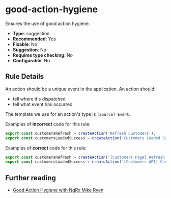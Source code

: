 # good-action-hygiene

Ensures the use of good action hygiene.

- **Type**: suggestion
- **Recommended**: Yes
- **Fixable**: No
- **Suggestion**: No
- **Requires type checking**: No
- **Configurable**: No

<!-- Everything above this generated, do not edit -->
<!-- MANUAL-DOC:START -->

## Rule Details

An action should be a unique event in the application.
An action should:

- tell where it's dispatched
- tell what event has occurred

The template we use for an action's type is `[Source] Event`.

Examples of **incorrect** code for this rule:

```ts
export const customersRefresh = createAction('Refresh Customers');
export const customersLoadedSuccess = createAction('Customers Loaded Success');
```

Examples of **correct** code for this rule:

```ts
export const customersRefresh = createAction('[Customers Page] Refresh clicked');
export const customersLoadedSuccess = createAction('[Customers API] Customers Loaded Success');
```

## Further reading

- [Good Action Hygiene with NgRx Mike Ryan](https://www.youtube.com/watch?v=JmnsEvoy-gY)

